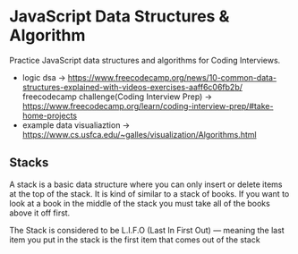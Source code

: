 # JavaScript Data Structures & Algorithm
Practice JavaScript data structures and algorithms for Coding Interviews.

- logic dsa -> https://www.freecodecamp.org/news/10-common-data-structures-explained-with-videos-exercises-aaff6c06fb2b/
freecodecamp challenge(Coding Interview Prep) -> https://www.freecodecamp.org/learn/coding-interview-prep/#take-home-projects
- example data visualiaztion -> https://www.cs.usfca.edu/~galles/visualization/Algorithms.html

## Stacks

A stack is a basic data structure where you can only insert or delete items at the top of the stack. It is kind of similar to a stack of books. If you want to look at a book in the middle of the stack you must take all of the books above it off first.

The Stack is considered to be L.I.F.O (Last In First Out) — meaning the last item you put in the stack is the first item that comes out of the stack
